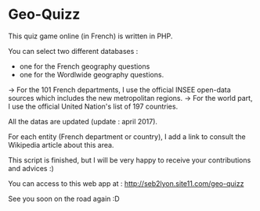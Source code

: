 # Geo-Quizz
This quiz game online (in French) is written in PHP. 

You can select two different databases : 
  - one for the French geography questions 
  - one for the Wordlwide geography questions.

-> For the 101 French departments, I use the official INSEE open-data sources which includes the new metropolitan regions.
-> For the world part, I use the official United Nation's list of 197 countries.

All the datas are updated (update : april 2017).

For each entity (French department or country), I add a link to consult the Wikipedia article about this area.

This script is finished, but I will be very happy to receive your contributions and advices :)

You can access to this web app at : http://seb2lyon.site11.com/geo-quizz

See you soon on the road again :D
